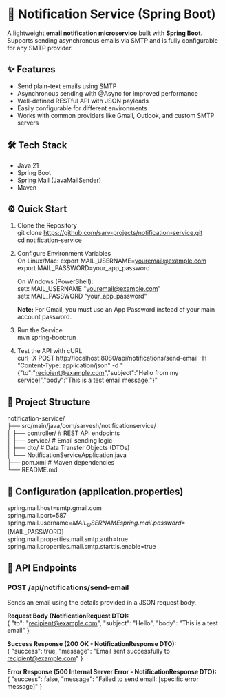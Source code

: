 # 📧 Notification Service (Spring Boot)

A lightweight **email notification microservice** built with **Spring Boot**. Supports sending asynchronous emails via SMTP and is fully configurable for any SMTP provider.

## ✨ Features
- Send plain-text emails using SMTP
- Asynchronous sending with @Async for improved performance
- Well-defined RESTful API with JSON payloads
- Easily configurable for different environments
- Works with common providers like Gmail, Outlook, and custom SMTP servers

## 🛠 Tech Stack
- Java 21
- Spring Boot
- Spring Mail (JavaMailSender)
- Maven

## ⚙️ Quick Start
1. Clone the Repository  
   git clone https://github.com/sarv-projects/notification-service.git  
   cd notification-service

2. Configure Environment Variables  
   On Linux/Mac:
   export MAIL_USERNAME=youremail@example.com  
   export MAIL_PASSWORD=your_app_password  

   On Windows (PowerShell):  
   setx MAIL_USERNAME "youremail@example.com"  
   setx MAIL_PASSWORD "your_app_password"

   **Note:** For Gmail, you must use an App Password instead of your main account password.

3. Run the Service  
   mvn spring-boot:run

4. Test the API with cURL  
   curl -X POST http://localhost:8080/api/notifications/send-email -H "Content-Type: application/json" -d "{\"to\":\"recipient@example.com\",\"subject\":\"Hello from my service!\",\"body\":\"This is a test email message.\"}"

## 📂 Project Structure
notification-service/  
 ├── src/main/java/com/sarvesh/notificationservice/  
 │   ├── controller/        # REST API endpoints  
 │   ├── service/           # Email sending logic  
 │   ├── dto/               # Data Transfer Objects (DTOs)  
 │   └── NotificationServiceApplication.java  
 ├── pom.xml                # Maven dependencies  
 └── README.md

## 🔧 Configuration (application.properties)
spring.mail.host=smtp.gmail.com  
spring.mail.port=587  
spring.mail.username=${MAIL_USERNAME}  
spring.mail.password=${MAIL_PASSWORD}  
spring.mail.properties.mail.smtp.auth=true  
spring.mail.properties.mail.smtp.starttls.enable=true

## 🧪 API Endpoints

### POST /api/notifications/send-email
Sends an email using the details provided in a JSON request body.

**Request Body (NotificationRequest DTO):**  
{ "to": "recipient@example.com", "subject": "Hello", "body": "This is a test email" }

**Success Response (200 OK - NotificationResponse DTO):**  
{ "success": true, "message": "Email sent successfully to recipient@example.com" }

**Error Response (500 Internal Server Error - NotificationResponse DTO):**  
{ "success": false, "message": "Failed to send email: [specific error message]" }
